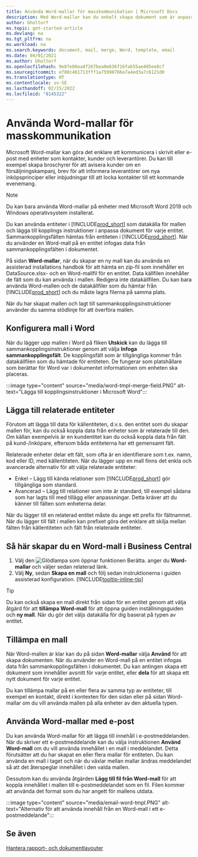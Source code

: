 ```yaml
---
title: Använda Word-mallar för masskommunikation | Microsoft Docs
description: Med Word-mallar kan du enkelt skapa dokument som är anpassade för specifika entiteter.
author: bholtorf
ms.topic: get-started-article
ms.devlang: na
ms.tgt_pltfrm: na
ms.workload: na
ms.search.keywords: document, mail, merge, Word, template, email
ms.date: 04/01/2021
ms.author: bholtorf
ms.openlocfilehash: 9e87e86ea4f267bea0e636f16fab55ae485ee8cf
ms.sourcegitcommit: ef80c461713fff1a75998766e7a4ed3a7c6121d0
ms.translationtype: HT
ms.contentlocale: sv-SE
ms.lasthandoff: 02/15/2022
ms.locfileid: "8145322"
---
```

# <a name="using-word-templates-for-bulk-communication"></a>Använda Word-mallar för masskommunikation
Microsoft Word-mallar kan göra det enklare att kommunicera i skrivit eller e-post med enheter som kontakter, kunder och leverantörer. Du kan till exempel skapa broschyrer för att avisera kunder om en försäljningskampanj, brev för att informera leverantörer om nya inköpsprinciper eller inbjudningar till att locka kontakter till ett kommande evenemang.

> [!NOTE]
> Du kan bara använda Word-mallar på enheter med Microsoft Word 2019 och Windows operativsystem installerat.

Du kan använda entiteter i [!INCLUDE[prod_short](includes/prod_short.md)] som datakälla för mallen och lägga till kopplings instruktioner i anpassa dokument för varje entitet. Sammankopplingsfälten hämtas från entiteten i [!INCLUDE[prod_short](includes/prod_short.md)]. När du använder en Word-mall på en entitet infogas data från sammankopplingsfälten i dokumentet.

På sidan **Word-mallar**, när du skapar en ny mall kan du använda en assisterad installations handbok för att hämta en zip-fil som innehåller en DataSource.xlsx- och en Word-mallfil för en entitet. Data källfilen innehåller de fält som du kan använda i mallen. Redigera inte datakällfilen. Du kan bara använda Word-mallen och de datakällfiler som du hämtar från [!INCLUDE[prod_short](includes/prod_short.md)] och du måste lagra filerna på samma plats.

När du har skapat mallen och lagt till sammankopplingsinstruktioner använder du samma stödlinje för att överföra mallen.

## <a name="setting-up-the-template-in-word"></a>Konfigurera mall i Word
När du lägger upp mallen i Word på fliken **Utskick** kan du lägga till sammankopplingsinstruktioner genom att välja **Infoga sammankopplingsfält**. De kopplingsfält som är tillgängliga kommer från datakällfilen som du hämtade för entiteten. De fungerar som platshållare som berättar för Word var i dokumentet informationen om enheten ska placeras. 

:::image type="content" source="media/word-tmpl-merge-field.PNG" alt-text="Lägga till kopplingsinstruktioner i Microsoft Word":::

## <a name="adding-related-entities"></a>Lägga till relaterade entiteter
Förutom att lägga till data för källentiteten, d.v.s. den entitet som du skapar mallen för, kan du också koppla data från enheter som är relaterade till den. Om källan exempelvis är en kundentitet kan du också koppla data från fält på kund-/inköpare, eftersom båda entiteterna har ett gemensamt fält.

Relaterade enheter delar ett fält, som ofta är en identifierare som t.ex. namn, kod eller ID, med källentiteten. När du lägger upp en mall finns det enkla och avancerade alternativ för att välja relaterade entiteter:

* Enkel – Lägg till kända relationer som [!INCLUDE[prod_short](includes/prod_short.md)] gör tillgängliga som standard.
* Avancerad – Lägg till relationer som inte är standard, till exempel sådana som har lagts till med tillägg eller anpassningar. Detta kräver att du känner till fälten som enheterna delar.

När du lägger till en relaterad entitet måste du ange ett prefix för fältnamnet. När du lägger till fält i mallen kan prefixet göra det enklare att skilja mellan fälten från källentiteten och fält från relaterade entiteter.

## <a name="to-create-a-word-template-in-business-central"></a>Så här skapar du en Word-mall i Business Central
1. Välj den ![Glödlampa som öppnar funktionen Berätta.](media/ui-search/search_small.png "Berätta för mig vad du vill göra") anger du **Word-mallar** och väljer sedan relaterad länk.
2. Välj **Ny**, sedan **Skapa en mall** och följ sedan instruktionerna i guiden assisterad konfiguration. [!INCLUDE[tooltip-inline-tip](includes/tooltip-inline-tip_md.md)]

> [!TIP]
> Du kan också skapa en mall direkt från sidan för en entitet genom att välja åtgärd för att **tillämpa Word-mall** för att öppna guiden inställningsguiden och **ny mall**. När du gör det väljs datakälla för dig baserat på typen av entitet.

## <a name="applying-a-template"></a>Tillämpa en mall
När Word-mallen är klar kan du på sidan **Word-mallar** välja **Använd** för att skapa dokumenten. När du använder en Word-mall på en entitet infogas data från sammankopplingsfälten i dokumentet. Du kan antingen skapa ett dokument som innehåller avsnitt för varje entitet, eller **dela** för att skapa ett nytt dokument för varje entitet.

Du kan tillämpa mallar på en eller flera av samma typ av entiteter, till exempel en kontakt, direkt i kontexten för den sidan eller på sidan Word-mallar om du vill använda mallen på alla enheter av den aktuella typen.

## <a name="using-word-templates-with-email"></a>Använda Word-mallar med e-post
Du kan använda Word-mallar för att lägga till innehåll i e-postmeddelanden. När du skriver ett e-postmeddelande kan du välja instruktionen **Använd Word-mall** om du vill använda innehållet i en mall i meddelandet. Detta förutsätter att du har skapat en eller flera mallar för entiteten. Du kan använda en mall i taget och när du växlar mellan mallar ändras meddelandet så att det återspeglar innehållet i den valda mallen.

Dessutom kan du använda åtgärden **Lägg till fil från Word-mall** för att koppla innehållet i mallen till e-postmeddelandet som en fil. Filen kommer att använda det format som du har angett för mallens utdata.

:::image type="content" source="media/email-word-tmpl.PNG" alt-text="Alternativ för att använda innehåll från en Word-mall i ett e-postmeddelande":::

## <a name="see-also"></a>Se även
[Hantera rapport- och dokumentlayouter](ui-manage-report-layouts.md)  
